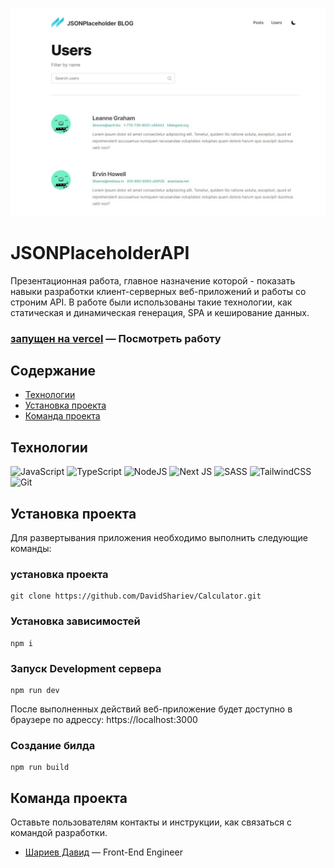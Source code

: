 [![Header](https://github.com/DavidShariev/jsonplaceholder_api/blob/master/public/preview.jpg)](https://github.com/DavidShariev/)

# JSONPlaceholderAPI
Презентационная работа, главное назначение которой - показать навыки разработки клиент-серверных веб-приложений и работы со строним API. В работе были использованы такие технологии, как статическая и динамическая генерация, SPA и кеширование данных.
### [запущен на vercel](https://jsonplaceholder-api-rosy.vercel.app/) — Посмотреть работу



## Содержание
- [Технологии](#технологии)
- [Установка проекта](#установка-проекта)
- [Команда проекта](#команда-проекта)

## Технологии
![JavaScript](https://img.shields.io/badge/javascript-%23323330.svg?style=for-the-badge&logo=javascript&logoColor=%23F7DF1E)
![TypeScript](https://img.shields.io/badge/typescript-%23007ACC.svg?style=for-the-badge&logo=typescript&logoColor=white)
![NodeJS](https://img.shields.io/badge/node.js-6DA55F?style=for-the-badge&logo=node.js&logoColor=white)
![Next JS](https://img.shields.io/badge/Next-black?style=for-the-badge&logo=next.js&logoColor=white)
![SASS](https://img.shields.io/badge/SASS-hotpink.svg?style=for-the-badge&logo=SASS&logoColor=white)
![TailwindCSS](https://img.shields.io/badge/tailwindcss-%2338B2AC.svg?style=for-the-badge&logo=tailwind-css&logoColor=white)
![Git](https://img.shields.io/badge/git-%23F05033.svg?style=for-the-badge&logo=git&logoColor=white)

## Установка проекта

Для развертывания приложения необходимо выполнить следующие команды:

### установка проекта 
```
git clone https://github.com/DavidShariev/Calculator.git
```

### Установка зависимостей
```
npm i 
```

### Запуск Development сервера
```
npm run dev
```

После выполненных действий веб-приложение будет доступно в браузере по адрессу: https://localhost:3000

### Создание билда
```
npm run build
```

## Команда проекта
Оставьте пользователям контакты и инструкции, как связаться с командой разработки.

- [Шариев Давид](https://vk.com/veirash02) — Front-End Engineer

